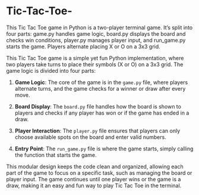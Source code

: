 # Tic-Tac-Toe-
This Tic Tac Toe game in Python is a two-player terminal game. It’s split into four parts: game.py handles game logic, board.py displays the board and checks win conditions, player.py manages player input, and run_game.py starts the game. Players alternate placing X or O on a 3x3 grid.

This Tic Tac Toe game is a simple yet fun Python implementation, where two players take turns to place their symbols (X or O) on a 3x3 grid. The game logic is divided into four parts:

1. **Game Logic**: The core of the game is in the `game.py` file, where players alternate turns, and the game checks for a winner or draw after every move.

2. **Board Display**: The `board.py` file handles how the board is shown to players and checks if any player has won or if the game has ended in a draw.

3. **Player Interaction**: The `player.py` file ensures that players can only choose available spots on the board and enter valid numbers.

4. **Entry Point**: The `run_game.py` file is where the game starts, simply calling the function that starts the game.

This modular design keeps the code clean and organized, allowing each part of the game to focus on a specific task, such as managing the board or player input. The game continues until one player wins or the game is a draw, making it an easy and fun way to play Tic Tac Toe in the terminal.
